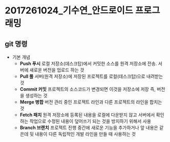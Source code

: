 # 2017261024_기수연_안드로이드 프로그래밍
## git 명령
+ 기본 개념
  + **Push 푸시** 
         로컬 저장소(데스크탑)에서 커밋한 소스를 원격 저장소에 전송. 서버에 새로운 버전을 업로드 하는 것
  + **Pull 풀** 
         서버(원격 저장소)에 저장된 프로젝트를 로컬(데스크탑)으로 내려받는 것
  + **Commit 커밋**
           프로젝트의 소스코드가 변경되면 이것을 저장소에 저장 즉, 버전을 생성하는 것
  + **Merge 병합**
          버전 관리 중인 프로젝트 라인과 다른 프로젝트의 라인을 합치는 것
  + **Fetch 패치**
          원격 저장소에 등록된 내용을 로컬에 다운받지 않고 서버에서 확인하는 작업으로 수정된 내용이 덮어쓰기 되는 것을 방지하기 위해서 사용
  + **Branch 브랜치** 
           프로젝트 진행 중간에 새로운 기능을 추가하거나 앞 내용은 같은데 뒷 내용이 다른 독립적인 개발 라인을 만들 때 사용하는 것



